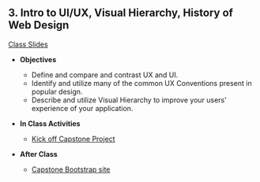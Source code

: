<!--## 3. Design: UX intro of System State - ([Class Slides](https://docs.google.com/presentation/d/1SXtDH0s61cwS2FA9TLQ7QUJNY7NAlKgpYfKwFWuYyGc/edit?usp=sharing)) BRAUS
  - **Objectives** -
    - Define and compare and contrast UX and UI
    - Identify and utilize many of the common UX Conventions present in popular US design
    - Describe and utilize Information Hierarchy to improve your users’ experience of your application.
    - Describe the importance of System State to a good User Experience.
  - **In Class Activities**
    - *Teacher Talk: Into to User Experience & User Testing*
    - *Redesigning the Clipper Card Site* - Apply what you learned in the teacher talk to redesign the Clipper Card site
    - *Giving & Recieving Feedback Challenge* - So far, we've mostly build products by ourselves. Now we are introducing a critical component to professional development: giving an recieving feedback from peers. While giving feedback may seem simple, masterful delivery of feedback results in the recipient feeling inspired, encouraged, and a sense of ownership over their work. We'll practice giving and recieving feedback on our wireframes and also cover the most time-efficient ways to ask for help. This skill builds off of the previous professional communication content from the previous term and will build into the teamwork curriculum in term 3.
    - *Paper Prototyping and Testing* Students mock up projects with paper and test with users. Building apps with paper is fast, easy and allows for fast ideation.
  - **After Class** - give and get feedback on your wireframe from two peers, and two people who are NOT Make School students. Test with people who are in your target demographic and have not seen your app yet.
-->

## 3. Intro to UI/UX, Visual Hierarchy, History of Web Design

[Class Slides](https://docs.google.com/presentation/d/1M5cy17j8AaPwqxv0OcYIJ1Wz88R1EEsDG63Zt90bz8Y/edit#slide=id.g4d5ab4fc28_0_0)

- **Objectives**
  - Define and compare and contrast UX and UI.
  - Identify and utilize many of the common UX Conventions present in popular design.
  - Describe and utilize Visual Hierarchy to improve your users’ experience of your application.

- **In Class Activities**
  - [Kick off Capstone Project](https://docs.google.com/document/d/1F7oEKH1PXR4rHQf_WP_z8ztVoT0seM0Xl0T8_yxYJp0/edit)

- **After Class**
  - [Capstone Bootstrap site](https://docs.google.com/document/d/1F7oEKH1PXR4rHQf_WP_z8ztVoT0seM0Xl0T8_yxYJp0/edit)
